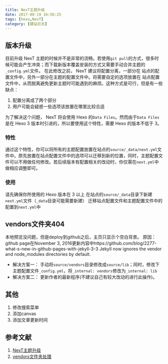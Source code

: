 ```yaml
---
title: NexT主题升级
date: 2017-08-19 16:56:25
tags: [hexo,NexT]
category: [建站日志]
---
```


## 版本升级
目前升级 NexT 主题的时候并不是非常的流畅。若使用`git pull`的方式，很多时候可能会产生冲突；而下载新版本覆盖安装的方式又需要手动合并主题的`_config.yml`文件。
在此修改之前， NexT 建议将配置分离，一部分在 站点的配置文件中，另外一部分在主题的配置文件中。将需要自定的选项放置在 站点配置文件中，从而脱离避免更新主题时可能遇到的麻烦。这种方式是可行，但是有一些缺点：
1. 配置分离成了两个部分
2. 用户可能会疑惑一些选项该放置在哪里比较合适

为了解决这个问题， NexT 将会使用 Hexo 的`Data Files`。然而由于`Data Files`是在 Hexo 3 版本时引进的，所以要使用这个特性，需要 Hexo 的版本不低于 3。
<!--more-->
### 特性
通过这个特性，你可以将所有的主题配置放置在站点的`source/_data/next.yml`文件中。原先放置在站点配置文件中的选项可以迁移到新的位置，同时，主题配置文件可以不用做任何修改。若后续版本有配置相关的改动时，你仅需在`next.yml`中做相应调整即可。
### 使用
请先确保你所使用的 Hexo 版本在 3 以上
在站点的`source/_data`目录下新建`next.yml`文件（`_data`目录可能需要新建）
迁移站点配置文件和主题配置文件中的配置到`next.yml`中
## vendors文件夹404
本地预览没问题，但是deploy到github之后，主页只显示个空白背景。
原因：github page在November 3, 2016更新内容中https://github.com/blog/2277-what-s-new-in-github-pages-with-jekyll-3-3
Jekyll now ignores the vendor and node_modules directories by default.
- 解决方案一：
    手动将`source/vendors`目录修改成`source/lib`；同时，修改下主题配置文件`_config.yml`，将`_internal: vendors`修改为`_internal: lib`
- 解决方案二：
    更新作者的最新程序(不建议自己有较大改动的进行此操作)。

## 其他
1. 修改搜索菜单
2. 添加canvas
3. 添加文章更新时间

## 参考文献
1. [NexT主题升级](https://github.com/iissnan/hexo-theme-next/issues/328)
2. [vendors文件夹处理](https://github.com/iissnan/hexo-theme-next/issues/1214)